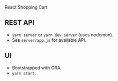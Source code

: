 React Shopping Cart

## REST API

- `yarn server` or `yarn dev_server` (uses nodemon).
- See `server/app.js` for available API.

## UI

- Bootstrapped with CRA.
- `yarn start`.
